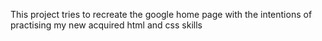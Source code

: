 This project tries to recreate the google home page with the intentions of practising my new acquired html and css skills
